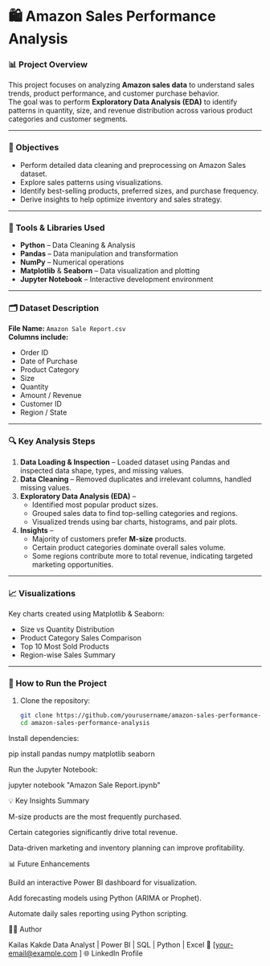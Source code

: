 # 🛍️ Amazon Sales Performance Analysis

### 📊 Project Overview
This project focuses on analyzing **Amazon sales data** to understand sales trends, product performance, and customer purchase behavior.  
The goal was to perform **Exploratory Data Analysis (EDA)** to identify patterns in quantity, size, and revenue distribution across various product categories and customer segments.

---

### 🎯 Objectives
- Perform detailed data cleaning and preprocessing on Amazon Sales dataset.  
- Explore sales patterns using visualizations.  
- Identify best-selling products, preferred sizes, and purchase frequency.  
- Derive insights to help optimize inventory and sales strategy.  

---

### 🧰 Tools & Libraries Used
- **Python** – Data Cleaning & Analysis  
- **Pandas** – Data manipulation and transformation  
- **NumPy** – Numerical operations  
- **Matplotlib** & **Seaborn** – Data visualization and plotting  
- **Jupyter Notebook** – Interactive development environment  

---

### 🗂️ Dataset Description
**File Name:** `Amazon Sale Report.csv`  
**Columns include:**
- Order ID  
- Date of Purchase  
- Product Category  
- Size  
- Quantity  
- Amount / Revenue  
- Customer ID  
- Region / State  

---

### 🔍 Key Analysis Steps
1. **Data Loading & Inspection** – Loaded dataset using Pandas and inspected data shape, types, and missing values.  
2. **Data Cleaning** – Removed duplicates and irrelevant columns, handled missing values.  
3. **Exploratory Data Analysis (EDA)** –  
   - Identified most popular product sizes.  
   - Grouped sales data to find top-selling categories and regions.  
   - Visualized trends using bar charts, histograms, and pair plots.  
4. **Insights** –  
   - Majority of customers prefer **M-size** products.  
   - Certain product categories dominate overall sales volume.  
   - Some regions contribute more to total revenue, indicating targeted marketing opportunities.  

---

### 📈 Visualizations
Key charts created using Matplotlib & Seaborn:
- Size vs Quantity Distribution  
- Product Category Sales Comparison  
- Top 10 Most Sold Products  
- Region-wise Sales Summary  

---

### 🚀 How to Run the Project
1. Clone the repository:  
   ```bash
   git clone https://github.com/yourusername/amazon-sales-performance-analysis.git
   cd amazon-sales-performance-analysis
Install dependencies:

pip install pandas numpy matplotlib seaborn


Run the Jupyter Notebook:

jupyter notebook "Amazon Sale Report.ipynb"

💡 Key Insights Summary

M-size products are the most frequently purchased.

Certain categories significantly drive total revenue.

Data-driven marketing and inventory planning can improve profitability.

📊 Future Enhancements

Build an interactive Power BI dashboard for visualization.

Add forecasting models using Python (ARIMA or Prophet).

Automate daily sales reporting using Python scripting.

👨‍💻 Author

Kailas Kakde
Data Analyst | Power BI | SQL | Python | Excel
📧 [your-email@example.com
]
🌐 LinkedIn Profile
